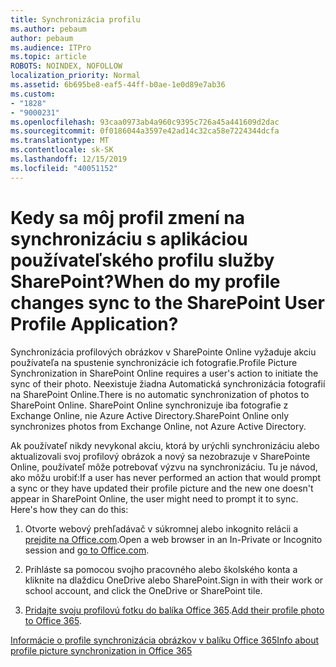 ```yaml
---
title: Synchronizácia profilu
ms.author: pebaum
author: pebaum
ms.audience: ITPro
ms.topic: article
ROBOTS: NOINDEX, NOFOLLOW
localization_priority: Normal
ms.assetid: 6b695be8-eaf5-44ff-b0ae-1e0d89e7ab36
ms.custom:
- "1828"
- "9000231"
ms.openlocfilehash: 93caa0973ab4a960c9395c726a45a441609d2dac
ms.sourcegitcommit: 0f0186044a3597e42ad14c32ca58e7224344dcfa
ms.translationtype: MT
ms.contentlocale: sk-SK
ms.lasthandoff: 12/15/2019
ms.locfileid: "40051152"
---
```

# <a name="when-do-my-profile-changes-sync-to-the-sharepoint-user-profile-application"></a><span data-ttu-id="261a6-102">Kedy sa môj profil zmení na synchronizáciu s aplikáciou používateľského profilu služby SharePoint?</span><span class="sxs-lookup"><span data-stu-id="261a6-102">When do my profile changes sync to the SharePoint User Profile Application?</span></span>

<span data-ttu-id="261a6-103">Synchronizácia profilových obrázkov v SharePointe Online vyžaduje akciu používateľa na spustenie synchronizácie ich fotografie.</span><span class="sxs-lookup"><span data-stu-id="261a6-103">Profile Picture Synchronization in SharePoint Online requires a user's action to initiate the sync of their photo.</span></span> <span data-ttu-id="261a6-104">Neexistuje žiadna Automatická synchronizácia fotografií na SharePoint Online.</span><span class="sxs-lookup"><span data-stu-id="261a6-104">There is no automatic synchronization of photos to SharePoint Online.</span></span> <span data-ttu-id="261a6-105">SharePoint Online synchronizuje iba fotografie z Exchange Online, nie Azure Active Directory.</span><span class="sxs-lookup"><span data-stu-id="261a6-105">SharePoint Online only synchronizes photos from Exchange Online, not Azure Active Directory.</span></span>

<span data-ttu-id="261a6-106">Ak používateľ nikdy nevykonal akciu, ktorá by urýchli synchronizáciu alebo aktualizovali svoj profilový obrázok a nový sa nezobrazuje v SharePointe Online, používateľ môže potrebovať výzvu na synchronizáciu. Tu je návod, ako môžu urobiť:</span><span class="sxs-lookup"><span data-stu-id="261a6-106">If a user has never performed an action that would prompt a sync or they have updated their profile picture and the new one doesn't appear in SharePoint Online, the user might need to prompt it to sync. Here's how they can do this:</span></span>

1. <span data-ttu-id="261a6-107">Otvorte webový prehľadávač v súkromnej alebo inkognito relácii a [prejdite na Office.com](http://www.office.com/).</span><span class="sxs-lookup"><span data-stu-id="261a6-107">Open a web browser in an In-Private or Incognito session and [go to Office.com](http://www.office.com/).</span></span>

2. <span data-ttu-id="261a6-108">Prihláste sa pomocou svojho pracovného alebo školského konta a kliknite na dlaždicu OneDrive alebo SharePoint.</span><span class="sxs-lookup"><span data-stu-id="261a6-108">Sign in with their work or school account, and click the OneDrive or SharePoint tile.</span></span>

3. <span data-ttu-id="261a6-109">[Pridajte svoju profilovú fotku do balíka Office 365](https://support.office.com/article/Add-your-profile-photo-to-Office-365-2eaf93fd-b3f1-43b9-9cdc-bdcd548435b7).</span><span class="sxs-lookup"><span data-stu-id="261a6-109">[Add their profile photo to Office 365](https://support.office.com/article/Add-your-profile-photo-to-Office-365-2eaf93fd-b3f1-43b9-9cdc-bdcd548435b7).</span></span>

[<span data-ttu-id="261a6-110">Informácie o profile synchronizácia obrázkov v balíku Office 365</span><span class="sxs-lookup"><span data-stu-id="261a6-110">Info about profile picture synchronization in Office 365</span></span>](https://support.office.com/article/Information-about-user-profile-synchronization-in-SharePoint-Online-177eb196-5887-43c9-84c3-b98a43d35129)

